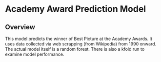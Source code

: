 # Academy Award Prediction Model

## Overview

This model predicts the winner of Best Picture at the Academy Awards. It uses data collected via web scrapping (from Wikipedia) from 1990 onward. The actual model itself is a random forest. There is also a kfold run to examine model performance.
